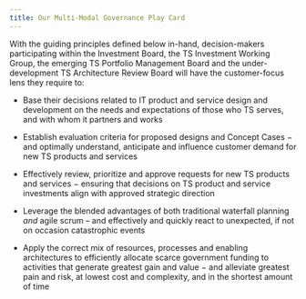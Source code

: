 ```yaml
---
title: Our Multi-Modal Governance Play Card
---
```


With the guiding principles defined below in-hand, decision-makers participating within the Investment Board, the TS Investment Working Group, the emerging TS Portfolio Management Board and the under-development TS Architecture Review Board will have the customer-focus lens they require to:

* Base their decisions related to IT product and service design and development on the needs and expectations of those who TS serves, and with whom it partners and works

* Establish evaluation criteria for proposed designs and Concept Cases − and optimally understand, anticipate and influence customer demand for new TS products and services

* Effectively review, prioritize and approve requests for new TS products and services − ensuring that decisions on TS product and service investments align with approved strategic direction

* Leverage the blended advantages of both traditional waterfall planning *and* agile scrum – and effectively and quickly react to unexpected, if not on occasion catastrophic events

* Apply the correct mix of resources, processes and enabling architectures to efficiently allocate scarce government funding to activities that generate greatest gain and value − and alleviate greatest pain and risk, at lowest cost and complexity, and in the shortest amount of time

